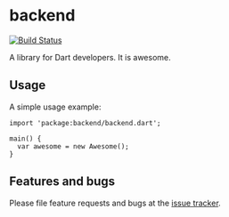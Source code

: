 # backend

[![Build Status](https://travis-ci.org/comiko-app/backend.svg?branch=master)](https://travis-ci.org/comiko-app/backend)

A library for Dart developers. It is awesome.

## Usage

A simple usage example:

    import 'package:backend/backend.dart';

    main() {
      var awesome = new Awesome();
    }

## Features and bugs

Please file feature requests and bugs at the [issue tracker][tracker].

[tracker]: http://example.com/issues/replaceme
